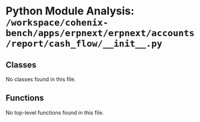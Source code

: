# Python Module Analysis: `/workspace/cohenix-bench/apps/erpnext/erpnext/accounts/report/cash_flow/__init__.py`

## Classes

No classes found in this file.


## Functions

No top-level functions found in this file.
